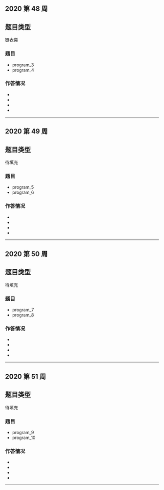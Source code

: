 ## 2020 第 48 周
## 题目类型
链表类
### 题目
- program_3
- program_4 
### 作答情况
- 
- 
- 
- 
---
## 2020 第 49 周
## 题目类型
待填充
### 题目
- program_5
- program_6 
### 作答情况
- 
- 
- 
-
---
## 2020 第 50 周
## 题目类型
待填充
### 题目
- program_7
- program_8 
### 作答情况
- 
- 
- 
-
---
## 2020 第 51 周
## 题目类型
待填充
### 题目
- program_9
- program_10 
### 作答情况
- 
- 
- 
-
--- 